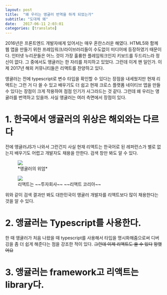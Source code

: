 ```yaml
---
layout: post
title:  "왜 우리는 앵귤러 번역을 하게 되었는가"
subtitle: "도대체 왜"
date:   2017-06-11 2:03:01
categories: [translate]
---
```

2016년은 프론트엔드 개발자에게 있어서는 매우 혼란스러운 해였다. HTML5와 함께 웹 앱을 만들기 위한 프레임워크/라이브러리들이 수도없이 미디어에 등장하였기 때문이다. 인터넷 누리꾼들은 어느 것이 가장 훌륭한 플레임워크인지 키보드를 두드리느라 정신이 없다. 그 중에서도 앵귤러는 한 자리를 차지하고 있었다. 그런데 이게 왠 일인가. 이제 2017년 해외 커뮤니티들은 리액트를 찬양하고 있다. 
<figure>
  
  <figcaption>
</figure>
앵귤러는 전에 typescript로 변수 타입을 확인할 수 있다는 장점을 내세웠지만 현재 리액트는 그런 거 다 쓸 수 있고 배우기도 더 쉽고 현재 크로스 플랫폼 네이티브 앱을 만들 수 있다는 장점이 크게 작용하여 점점 인기가 사그라드는 것 같다. 그런데 왜 우리는 앵귤러를 번역하고 있을까. 사실 앵귤러는 여러 측면에서 장점이 있다.

# 1. 한국에서 앵귤러의 위상은 해외와는 다르다
전에 앵귤러JS가 나와서 그런건지 사실 현재 리액트는 한국어로 된 레퍼런스가 별로 없는지 배우기도 어렵고 개발자도 채용을 안한다. 검색 창만 봐도 알 수 있다.
<figure>
  <img src=https://user-images.githubusercontent.com/12888144/27004718-19cfb59a-4e49-11e7-847a-ea94979a293c.PNG />
  <figcaption>*앵귤러의 위엄*</figcaption>
</figure>
<figure>
  <img src=(https://user-images.githubusercontent.com/12888144/27004731-4d64c6de-4e49-11e7-8224-857bd05fa005.PNG) />
  <figcaption>리액트는 ~~투자회사~~ ~~리액트 코리아~~</figcaption>
</figure>

위와 같이 검색 결과만 봐도 대한민국이 앵귤러 개발자를 리액트보다 많이 채용한다는 것을 알 수 있다.

# 2. 앵귤러는 Typescript를 사용한다.

한 때 앵귤러가 처음 나왔을 때 typescript를 사용해서 타입을 명시화해줌으로써 디버깅을 좀 더 쉽게 해준다는 점을 강조한 적이 있다. ~~그런데 이제 리액트도 쓸 수 있다~~ ~~망했어요~~

# 3. 앵귤러는 framework고 리액트는 library다.


